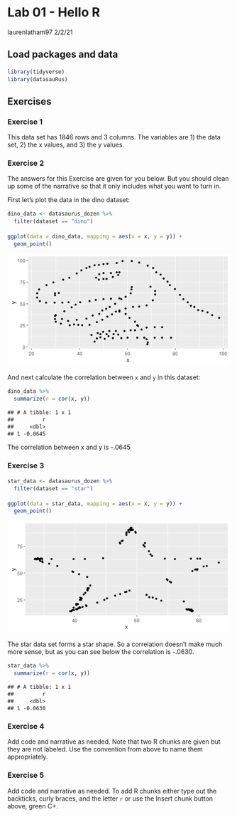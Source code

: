 Lab 01 - Hello R
================
laurenlatham97
2/2/21

## Load packages and data

``` r
library(tidyverse) 
library(datasauRus)
```

## Exercises

### Exercise 1

This data set has 1846 rows and 3 columns. The variables are 1) the data
set, 2) the x values, and 3) the y values.

### Exercise 2

The answers for this Exercise are given for you below. But you should
clean up some of the narrative so that it only includes what you want to
turn in.

First let’s plot the data in the dino dataset:

``` r
dino_data <- datasaurus_dozen %>%
  filter(dataset == "dino")

ggplot(data = dino_data, mapping = aes(x = x, y = y)) +
  geom_point()
```

![](lab-01-hello-r_files/figure-gfm/plot-dino-1.png)<!-- -->

And next calculate the correlation between `x` and `y` in this dataset:

``` r
dino_data %>%
  summarize(r = cor(x, y))
```

    ## # A tibble: 1 x 1
    ##         r
    ##     <dbl>
    ## 1 -0.0645

The correlation between x and y is -.0645

### Exercise 3

``` r
star_data <- datasaurus_dozen %>%
  filter(dataset == "star")

ggplot(data = star_data, mapping = aes(x = x, y = y)) +
  geom_point()
```

![](lab-01-hello-r_files/figure-gfm/plot-star-1.png)<!-- -->

The star data set forms a star shape. So a correlation doesn’t make much
more sense, but as you can see below the correlation is -.0630.

``` r
star_data %>%
  summarize(r = cor(x, y))
```

    ## # A tibble: 1 x 1
    ##         r
    ##     <dbl>
    ## 1 -0.0630

### Exercise 4

Add code and narrative as needed. Note that two R chunks are given but
they are not labeled. Use the convention from above to name them
appropriately.

### Exercise 5

Add code and narrative as needed. To add R chunks either type out the
backticks, curly braces, and the letter `r` or use the Insert chunk
button above, green C+.
